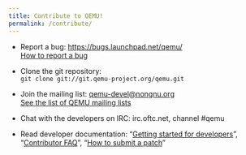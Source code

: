 ```yaml
---
title: Contribute to QEMU!
permalink: /contribute/
---
```


* Report a bug: https://bugs.launchpad.net/qemu/<br>[How to report a bug](report-a-bug/)

* Clone the git repository: <br>`git clone git://git.qemu-project.org/qemu.git`

* Join the mailing list: [qemu-devel@nongnu.org](http://lists.nongnu.org/mailman/listinfo/qemu-devel)<br>[See the list of QEMU mailing lists](http://wiki.qemu-project.org/MailingLists)

* Chat with the developers on IRC: irc.oftc.net, channel #qemu

* Read developer documentation: &ldquo;[Getting started for developers](http://wiki.qemu-project.org/Documentation/GettingStartedDevelopers)&rdquo;,
  &ldquo;[Contributor FAQ](http://wiki.qemu-project.org/Contribute/FAQ)&rdquo;, &ldquo;[How to submit a patch](http://wiki.qemu-project.org/Contribute/SubmitAPatch)&rdquo;
